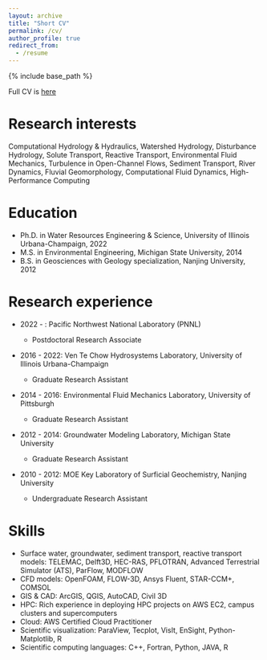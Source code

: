 ```yaml
---
layout: archive
title: "Short CV"
permalink: /cv/
author_profile: true
redirect_from:
  - /resume
---
```


{% include base_path %}

Full CV is [here](https://zhilihydro.github.io/files/CV_web_Zhi_Li.pdf)

Research interests
======
Computational Hydrology & Hydraulics, Watershed Hydrology, Disturbance Hydrology, Solute Transport, Reactive Transport, Environmental Fluid Mechanics, Turbulence in Open-Channel Flows, Sediment Transport, River Dynamics, Fluvial Geomorphology, Computational Fluid Dynamics, High-Performance Computing

Education
======
* Ph.D. in Water Resources Engineering & Science, University of Illinois Urbana-Champaign, 2022
* M.S. in Environmental Engineering, Michigan State University, 2014
* B.S. in Geosciences with Geology specialization, Nanjing University, 2012

Research experience
======
* 2022 - : Pacific Northwest National Laboratory (PNNL)
  * Postdoctoral Research Associate
  
* 2016 - 2022: Ven Te Chow Hydrosystems Laboratory, University of Illinois Urbana-Champaign
  * Graduate Research Assistant

* 2014 - 2016: Environmental Fluid Mechanics Laboratory, University of Pittsburgh
  * Graduate Research Assistant
  
* 2012 - 2014: Groundwater Modeling Laboratory, Michigan State University
  * Graduate Research Assistant
  
* 2010 - 2012: MOE Key Laboratory of Surficial Geochemistry, Nanjing University
  * Undergraduate Research Assistant
  
Skills
======
* Surface water, groundwater, sediment transport, reactive transport models: TELEMAC, Delft3D, HEC-RAS, PFLOTRAN, Advanced Terrestrial Simulator (ATS), ParFlow, MODFLOW
* CFD models: OpenFOAM, FLOW-3D, Ansys Fluent, STAR-CCM+, COMSOL
* GIS & CAD: ArcGIS, QGIS, AutoCAD, Civil 3D
* HPC: Rich experience in deploying HPC projects on AWS EC2, campus clusters and supercomputers
* Cloud: AWS Certified Cloud Practitioner
* Scientific visualization: ParaView, Tecplot, VisIt, EnSight, Python-Matplotlib, R
* Scientific computing languages: C++, Fortran, Python, JAVA, R